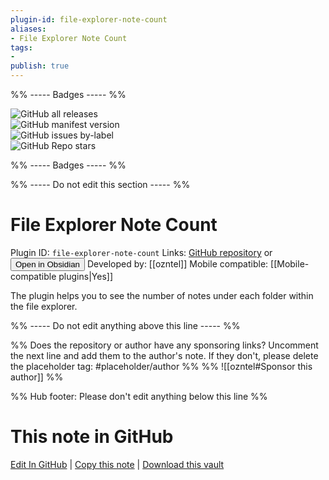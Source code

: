 ```yaml
---
plugin-id: file-explorer-note-count
aliases:
- File Explorer Note Count
tags: 
- 
publish: true
---
```


%% ----- Badges ----- %%

![GitHub all releases](https://img.shields.io/github/downloads/ozntel/file-explorer-note-count/total?color=573E7A&logo=github&style=for-the-badge)   
![GitHub manifest version](https://img.shields.io/github/manifest-json/v/ozntel/file-explorer-note-count?color=573E7A&logo=github&style=for-the-badge)   
![GitHub issues by-label](https://img.shields.io/github/issues/ozntel/file-explorer-note-count/help%20wanted?color=573E7A&logo=github&style=for-the-badge)   
![GitHub Repo stars](https://img.shields.io/github/stars/ozntel/file-explorer-note-count?color=573E7A&logo=github&style=for-the-badge)

%% ----- Badges ----- %%

%% ----- Do not edit this section ----- %%

# File Explorer Note Count

Plugin ID: `file-explorer-note-count`
Links: [GitHub repository](https://github.com/ozntel/file-explorer-note-count) or [<button id=HH>Open in Obsidian</button>](obsidian://goto-plugin?id=file-explorer-note-count)
Developed by: [[ozntel]]
Mobile compatible: [[Mobile-compatible plugins|Yes]]

The plugin helps you to see the number of notes under each folder within the file explorer.

%% ----- Do not edit anything above this line ----- %% 

%% Does the repository or author have any sponsoring links? Uncomment the next line and add them to the author's note. If they don't, please delete the placeholder tag: #placeholder/author %%
%% ![[ozntel#Sponsor this author]] %%

%% Hub footer: Please don't edit anything below this line %%

# This note in GitHub

<span class="git-footer">[Edit In GitHub](https://github.dev/obsidian-community/obsidian-hub/blob/main/02%20-%20Community%20Expansions/02.05%20All%20Community%20Expansions/Plugins/file-explorer-note-count.md "git-hub-edit-note") | [Copy this note](https://raw.githubusercontent.com/obsidian-community/obsidian-hub/main/02%20-%20Community%20Expansions/02.05%20All%20Community%20Expansions/Plugins/file-explorer-note-count.md "git-hub-copy-note") | [Download this vault](https://github.com/obsidian-community/obsidian-hub/archive/refs/heads/main.zip "git-hub-download-vault") </span>

